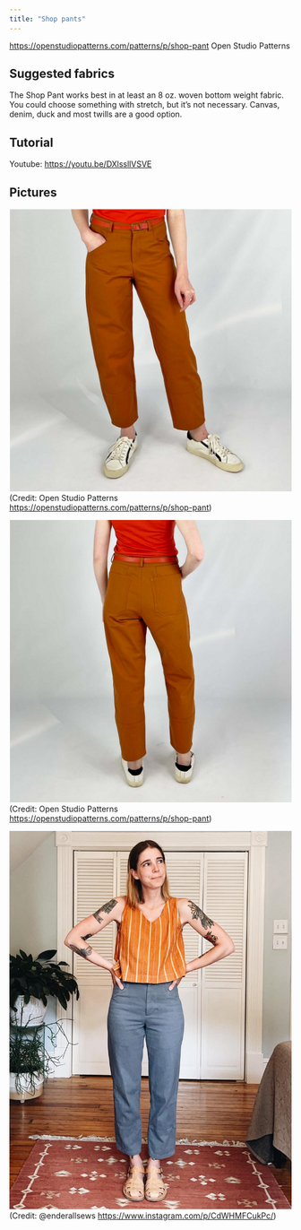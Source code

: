 ```yaml
---
title: "Shop pants"
---
```


https://openstudiopatterns.com/patterns/p/shop-pant
Open Studio Patterns

## Suggested fabrics
The Shop Pant works best in at least an 8 oz. woven bottom weight fabric. You could choose something with stretch, but it’s not necessary. Canvas, denim, duck and most twills are a good option.

## Tutorial
Youtube: https://youtu.be/DXlssllVSVE


## Pictures

![](projects/attachments/Top%20pants%2001.png)
(Credit: Open Studio Patterns https://openstudiopatterns.com/patterns/p/shop-pant)

![](projects/attachments/Top%20pants%2002.png)
(Credit: Open Studio Patterns https://openstudiopatterns.com/patterns/p/shop-pant)

![](projects/attachments/Top%20pants%2003.png)
(Credit: @enderallsews https://www.instagram.com/p/CdWHMFCukPc/)




